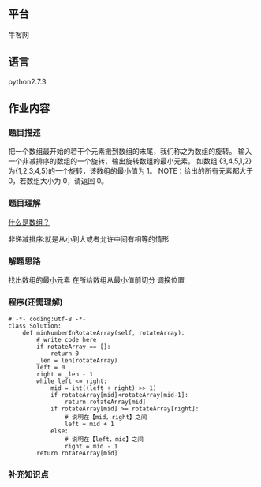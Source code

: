 ## 平台
牛客网

## 语言
python2.7.3

## 作业内容

### 题目描述
把一个数组最开始的若干个元素搬到数组的末尾，我们称之为数组的旋转。
输入一个非减排序的数组的一个旋转，输出旋转数组的最小元素。
如数组 {3,4,5,1,2} 为{1,2,3,4,5}的一个旋转，该数组的最小值为 1。
NOTE：给出的所有元素都大于 0，若数组大小为 0，请返回 0。

### 题目理解

[什么是数组？](https://blog.csdn.net/liushut/article/details/77994978)

非递减排序:就是从小到大或者允许中间有相等的情形

### 解题思路

找出数组的最小元素
在所给数组从最小值前切分
调换位置

### 程序(还需理解)

```
# -*- coding:utf-8 -*-
class Solution:
    def minNumberInRotateArray(self, rotateArray):
        # write code here
        if rotateArray == []:
            return 0
        _len = len(rotateArray)
        left = 0
        right = _len - 1
        while left <= right:
            mid = int((left + right) >> 1)
            if rotateArray[mid]<rotateArray[mid-1]:
                return rotateArray[mid]
            if rotateArray[mid] >= rotateArray[right]:
                # 说明在【mid，right】之间
                left = mid + 1
            else:
                # 说明在【left，mid】之间
                right = mid - 1
        return rotateArray[mid]

```


### 补充知识点
